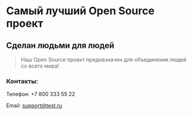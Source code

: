 # Самый лучший Open Source проект

## Сделан людьми для людей

> Наш Open Source проект предназначен для объединения людей со всего мира!

### Контакты:

Телефон: +7 800 333 55 22  

Email: support@test.ru
